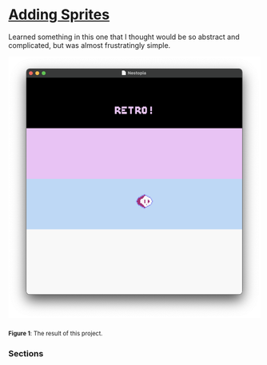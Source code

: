 # [**Adding Sprites**](sprites.asm)

Learned something in this one that I thought would be so abstract and complicated, but was almost frustratingly simple.

![Adding Sprites](assets/sprites-result.png)

<sub>**Figure 1**: The result of this project.</sub>

### Sections
